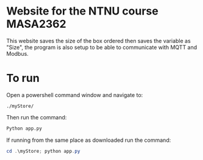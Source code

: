 # Website for the NTNU course MASA2362

This website saves the size of the box ordered then saves the variable as "Size", the program is also setup to be able to communicate with MQTT and Modbus.


# To run
Open a powershell command window and navigate to:
```
./myStore/
```
Then run the command:
```Python
Python app.py
```

If running from the same place as downloaded run the command:
```Powershell
cd .\myStore; python app.py
```
